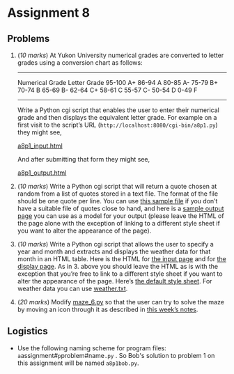 # Assignment 8

## Problems

1.  (*10 marks*) At Yukon University numerical grades are converted to
    letter grades using a conversion chart as follows:

      ----------------- --------------
      Numerical Grade   Letter Grade
      95-100            A+
      86-94             A
      80-85             A-
      75-79             B+
      70-74             B
      65-69             B-
      62-64             C+
      58-61             C
      55-57             C-
      50-54             D
      0-49              F
      ----------------- --------------

    Write a Python cgi script that enables the user to enter their
    numerical grade and then displays the equivalent letter grade. For
    example on a first visit to the script’s URL
    (`http://localhost:8080/cgi-bin/a8p1.py`) they might see,

    [a8p1_input.html](a8p1_input.html)

    And after submitting that form they might see,

    [a8p1_output.html](a8p1_output.html)

2.  (*10 marks*) Write a Python cgi script that will return a quote
    chosen at random from a list of quotes stored in a text file. The
    format of the file should be one quote per line. You can use [this
    sample file](../08.1_CGI/Quotes.txt) if you don’t have a suitable
    file of quotes close to hand, and here is a [sample output
    page](a8p2_output.html) you can use as a model for your output
    (please leave the HTML of the page alone with the exception of
    linking to a different style sheet if you want to alter the
    appearance of the page).

3.  (*10 marks*) Write a Python cgi script that allows the user to
    specify a year and month and extracts and displays the weather data
    for that month in an HTML table. Here is the HTML for [the input
    page](../08.1_CGI/pWeatherServer-input.html) and for [the display
    page](../08.1_CGI/pWeatherServer-output.html). As in 3. above you
    should leave the HTML as is with the exception that you’re free to
    link to a different style sheet if you want to alter the appearance
    of the page. Here’s [the default style
    sheet](../08.1_CGI/pWeatherServer.css). For weather data you can use
    [weather.txt](weather.txt).

4.  (*20 marks*) Modify [maze_6.py](../08.2_Mazes_2/maze_6.py) so that
    the user can try to solve the maze by moving an icon through it as
    described in [this week’s
    notes](../08.2_Mazes_2/01_Interactive_Maze.md).

## Logistics

-   Use the following naming scheme for program files: 
    `a`assignment#`p`problem#name`.py` . So Bob's solution to problem 1 
    on this assignment will be named `a8p1bob.py`.
